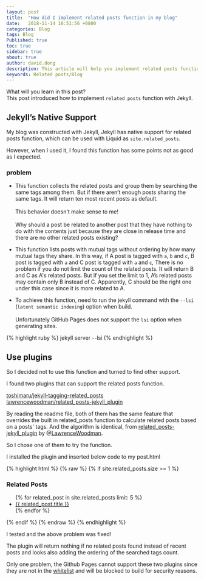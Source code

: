```yaml
---
layout: post
title:  "How did I implement related posts function in my blog"
date:   2018-11-14 10:51:56 +0800
categories: Blog
tags: Blog
Published: true
toc: true
sidebar: true
about: true
author: david.dong
description: This article will help you implement related posts function in your blog. <br><br>It presents necessary knowledge and attach code-snippet. If you want to add this feature into your blog, just follow it!
keywords: Related posts/Blog
---
```

What will you learn in this post?     
This post introduced how to implement `related posts` function with Jekyll. 

## Jekyll’s Native Support
My blog was constructed with Jekyll, Jekyll has native support for related posts function, which can be used with Liquid as `site.related_posts`. 

However, when I used it, I found this function has some points not as good as I expected.

### problem
+ This function collects the related posts and group them by searching the same tags among them. But if there aren’t enough posts sharing the same tags. It will return ten most recent posts as default.<br>   
This behavior doesn't make sense to me!<br>         
Why should a post be related to another post that they have nothing to do with the contents just because they are close in release time and there are no other related posts existing?

+ This function lists posts with mutual tags without ordering by how many mutual tags they share. In this way, if A post is tagged with `a`, `b` and `c`, B post is tagged with `a` and C post is tagged with `a` and `c`, There is no problem if you do not limit the count of the related posts. It will return B and C as A's related posts. But if you set the limit to 1, A’s related posts may contain only B instead of C. Apparently, C should be the right one under this case since it is more related to A.

+  To achieve this function, need to run the jekyll command with the `--lsi` (`latent semantic indexing`) option when build.<br>   
Unfortunately GitHub Pages does not support the `lsi` option when generating sites.

{% highlight ruby %}
jekyll server --lsi
{% endhighlight %}


## Use plugins
So I decided not to use this function and turned to find other support. 

I found two plugins that can support the related posts function.    

[toshimaru/jekyll-tagging-related_posts](https://github.com/toshimaru/jekyll-tagging-related_posts)    
[lawrencewoodman/related_posts-jekyll_plugin](https://github.com/LawrenceWoodman/related_posts-jekyll_plugin)  

By reading the readme file, both of them has the same feature that overrides the built in related_posts function to calculate related posts based on a posts' tags. And the algorithm is identical, from [related_posts-jekyll_plugin](https://github.com/LawrenceWoodman/related_posts-jekyll_plugin) by @[LawrenceWoodman](https://github.com/LawrenceWoodman).

So I chose one of them to try the function. 

I installed the plugin and inserted below code to my post.html

{% highlight html %}
{% raw %}
{% if site.related_posts.size >= 1 %}
<div>
  <h3>Related Posts</h3>
  <ul>
  {% for related_post in site.related_posts limit: 5 %}
    <li><a href="{{ related_post.url }}">{{ related_post.title }}</a></li>
  {% endfor %}
  </ul>
</div>
{% endif %}
{% endraw %}
{% endhighlight %}

I tested and the above problem was fixed!

The plugin will return nothing if no related posts found instead of recent posts and looks also adding the ordering of the searched tags count. 

Only one problem, the Github Pages cannot support these two plugins since they are not in the [whitelist](https://pages.github.com/versions/) and will be blocked to build for security reasons.